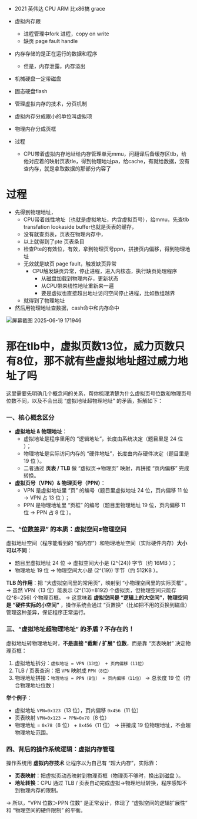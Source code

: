 + 2021 英伟达 CPU ARM 比x86搞 grace
+ 虚拟内存跟
  + 进程管理中fork 进程，copy on write
  + 缺页 page fault handle

+ 内存存储的是正在运行的数据和程序
  + 但是，内存泄露，内存溢出
+ 机械硬盘一定带磁盘
+ 固态硬盘flash
+ 管理虚拟内存的技术，分页机制
+ 虚拟内存分成跟小的单位叫虚拟项
+ 物理内存分成页框
+ 过程
  + CPU带着虚拟内存地址给内存管理单元mmu，问翻译后备缓存区tlb，给他对应着的映射页表tle，得到物理地址pa，给cache，有就给数据，没有查内存，就是拿取数据的那部分内容了

# 过程

+ 先得到物理地址，
  + CPU带着线性地址（也就是虚拟地址，内含虚拟页号），给mmu，先查tlb transfation lookaside buffer也就是页表的缓存，
  + 没有就查页表，页表在物理内存中，
  + 以上就得到了pte 页表条目
  + 检查Pte的有效位，有效，拿到物理页号ppn，拼接页内偏移，得到物理地址
  + 无效就是缺页 page fault，触发缺页异常
    + CPU触发缺页异常，停止进程，进入内核态，执行缺页处理程序
      + 从磁盘加载到物理内存，更新状态
      + 从CPU带来线性地址重新来一遍
      + 要是虚拟也直接超出地址访问空间停止进程，比如数组越界
  + 就得到了物理地址
+ 然后用物理地址查数据，cash命中和内存命中

![屏幕截图 2025-06-19 171946](https://cdn.jsdelivr.net/gh/liyu6688/images@main/%E5%B1%8F%E5%B9%95%E6%88%AA%E5%9B%BE%202025-06-19%20171946.png)

# 那在tlb中，虚拟页数13位，威力页数只有8位，那不就有些虚拟地址超过威力地址了吗

这里需要先明确几个概念间的关系，帮你梳理清楚为什么虚拟页号位数和物理页号位数不同，以及不会出现 “虚拟地址超物理地址” 的矛盾，拆解如下：

### 一、核心概念区分

- **虚拟地址 & 物理地址**：
  - 虚拟地址是程序里用的 “逻辑地址”，长度由系统决定（题目里是 24 位 ）；
  - 物理地址是实际访问内存的 “硬件地址”，长度由内存硬件决定（题目里是 19 位 ）。
  - 二者通过 **页表 / TLB** 做 “虚拟页→物理页” 映射，再拼接 “页内偏移” 完成转换。
- **虚拟页号（VPN）& 物理页号（PPN）**：
  - VPN 是虚拟地址里 “页” 的编号（题目里虚拟地址 24 位，页内偏移 11 位 → VPN 占 13 位 ）；
  - PPN 是物理地址里 “页框” 的编号（题目里物理地址 19 位，页内偏移 11 位 → PPN 占 8 位 ）。

### 二、“位数差异” 的本质：虚拟空间≠物理空间

虚拟地址空间（程序能看到的 “假内存”）和物理地址空间（实际硬件内存）**大小可以不同**：

- 题目里虚拟地址 24 位 → 虚拟空间大小是 \(2^{24}\) 字节（约 16MB ）；
- 物理地址 19 位 → 物理空间大小是 \(2^{19}\) 字节（约 512KB ）。

**TLB 的作用**：把 “大虚拟空间里的常用页”，映射到 “小物理空间里的实际页框” 。 → 虽然 VPN（13 位）能表示 \(2^{13}=8192\) 个虚拟页，但物理空间只能存 \(2^8=256\) 个物理页框。 → 这意味着 **虚拟空间是 “逻辑上的大空间”，物理空间是 “硬件实际的小空间”** ，操作系统会通过 “页置换”（比如把不用的页换到磁盘）管理这种差异，保证程序正常运行。

### 三、“虚拟地址超物理地址” 的矛盾？不存在的！

虚拟地址转物理地址时，**不是直接 “截断 / 扩展” 位数**，而是靠 “页表映射” 决定物理页框：

1. 虚拟地址拆分：`虚拟地址 = VPN（13位） + 页内偏移（11位）`
2. TLB / 页表查询：把 `VPN` 映射成 `PPN（8位）`
3. 物理地址拼接：`物理地址 = PPN（8位） + 页内偏移（11位）` → 总长度 19 位（符合物理地址位数 ）

**举个例子**：

- 虚拟地址 `VPN=0x123`（13 位），页内偏移 `0x456`（11 位）
- 页表映射 `VPN=0x123 → PPN=0x78`（8 位）
- 物理地址 = `0x78`（8 位） + `0x456`（11 位） → 拼接成 19 位物理地址，不会超物理地址范围。

### 四、背后的操作系统逻辑：虚拟内存管理

操作系统用 **虚拟内存技术** 让程序以为自己有 “超大内存”，实际靠：

- **页表映射**：把虚拟页动态映射到物理页框（物理页不够时，换出到磁盘 ）。
- **地址转换**：CPU 通过 TLB / 页表自动完成虚拟→物理地址转换，程序感知不到物理内存的限制。

→ 所以，“VPN 位数＞PPN 位数” 是正常设计，体现了 “虚拟空间的逻辑扩展性” 和 “物理空间的硬件限制” 的平衡。